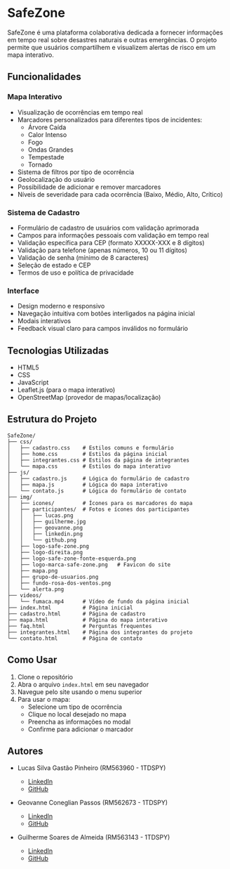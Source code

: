 # SafeZone

SafeZone é uma plataforma colaborativa dedicada a fornecer informações em tempo real sobre desastres naturais e outras emergências. O projeto permite que usuários compartilhem e visualizem alertas de risco em um mapa interativo.

## Funcionalidades

### Mapa Interativo
- Visualização de ocorrências em tempo real
- Marcadores personalizados para diferentes tipos de incidentes:
  - Árvore Caída
  - Calor Intenso
  - Fogo
  - Ondas Grandes
  - Tempestade
  - Tornado
- Sistema de filtros por tipo de ocorrência
- Geolocalização do usuário
- Possibilidade de adicionar e remover marcadores
- Níveis de severidade para cada ocorrência (Baixo, Médio, Alto, Crítico)

### Sistema de Cadastro
- Formulário de cadastro de usuários com validação aprimorada
- Campos para informações pessoais com validação em tempo real
- Validação específica para CEP (formato XXXXX-XXX e 8 dígitos)
- Validação para telefone (apenas números, 10 ou 11 dígitos)
- Validação de senha (mínimo de 8 caracteres)
- Seleção de estado e CEP
- Termos de uso e política de privacidade

### Interface
- Design moderno e responsivo
- Navegação intuitiva com botões interligados na página inicial
- Modais interativos
- Feedback visual claro para campos inválidos no formulário

## Tecnologias Utilizadas

- HTML5
- CSS
- JavaScript
- Leaflet.js (para o mapa interativo)
- OpenStreetMap (provedor de mapas/localização)

## Estrutura do Projeto

```
SafeZone/
├── css/
│   ├── cadastro.css    # Estilos comuns e formulário
│   ├── home.css        # Estilos da página inicial
│   ├── integrantes.css # Estilos da página de integrantes
│   └── mapa.css        # Estilos do mapa interativo
├── js/
│   ├── cadastro.js     # Lógica do formulário de cadastro
│   ├── mapa.js         # Lógica do mapa interativo
│   └── contato.js      # Lógica do formulário de contato
├── img/
│   ├── icones/         # Ícones para os marcadores do mapa
│   ├── participantes/  # Fotos e ícones dos participantes
│   │   ├── lucas.png
│   │   ├── guilherme.jpg
│   │   ├── geovanne.png
│   │   ├── linkedin.png
│   │   └── github.png
│   ├── logo-safe-zone.png
│   ├── logo-direita.png
│   ├── logo-safe-zone-fonte-esquerda.png
│   ├── logo-marca-safe-zone.png   # Favicon do site
│   ├── mapa.png
│   ├── grupo-de-usuarios.png
│   ├── fundo-rosa-dos-ventos.png
│   └── alerta.png
├── videos/
│   └── fumaca.mp4      # Vídeo de fundo da página inicial
├── index.html          # Página inicial
├── cadastro.html       # Página de cadastro
├── mapa.html           # Página do mapa interativo
├── faq.html            # Perguntas frequentes
├── integrantes.html    # Página dos integrantes do projeto
└── contato.html        # Página de contato
```

## Como Usar

1. Clone o repositório
2. Abra o arquivo `index.html` em seu navegador
3. Navegue pelo site usando o menu superior
4. Para usar o mapa:
   - Selecione um tipo de ocorrência
   - Clique no local desejado no mapa
   - Preencha as informações no modal
   - Confirme para adicionar o marcador

## Autores

- Lucas Silva Gastão Pinheiro (RM563960 - 1TDSPY)
  - [LinkedIn](https://www.linkedin.com/in/lucas-pinheiro-1a7154291/)
  - [GitHub](https://github.com/LucasSgPinheiro)

- Geovanne Coneglian Passos (RM562673 - 1TDSPY)
  - [LinkedIn](https://www.linkedin.com/in/geovanne-coneglian-775472353/)
  - [GitHub](https://github.com/GeovanneCP)

- Guilherme Soares de Almeida (RM563143 - 1TDSPY) 
  - [LinkedIn](https://www.linkedin.com/in/guilherme-soares-de-almeida-783859249/)
  - [GitHub](https://github.com/GuuiSOares)
